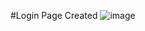 #Login Page Created
![image](https://github.com/user-attachments/assets/9b23384d-28b4-4310-b14f-3dedc3c8d2bc)

